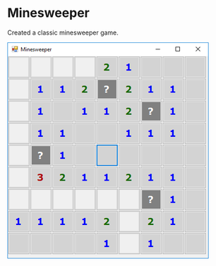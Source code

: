 # Minesweeper

Created a classic minesweeper game.

![Minesweeper](./minesweeper.png "Minesweeper")

